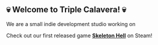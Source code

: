 ## 💀 Welcome to Triple Calavera! 💀

We are a small indie development studio working on 

Check out our first released game **[Skeleton Hell](https://store.steampowered.com/app/3082170/Skeleton_Hell/)** on Steam!
